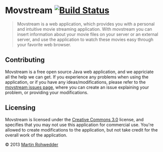# Movstream [![Build Status](https://travis-ci.org/martin-rohwedder/movstream.png)](https://travis-ci.org/martin-rohwedder/movstream) #

> Movstream is a web application, which provides you with a personal and intuitive movie streaming application. With movstream you can insert information about your movie files on your server or an external server, and use the application to watch these movies easy through your favorite web browser.

## Contributing ##

Movstream is a free open source Java web application, and we appriciate all the help we can get. If you experience any problems when using the application, or if you have any ideas/modifications, please refer to the [movstream issues page](https://github.com/martin-rohwedder/movstream/issues?state=open), where you can create an issue explaining your problem, or providing your modifications.

## Licensing ##

Movstream is licensed under the [Creative Commons 3.0](http://creativecommons.org/licenses/by-nc/3.0/deed) license, and specifies that you may not use this application for commercial use. You're allowed to create modifications to the application, but not take credit for the overall work of the application.

&copy; 2013 [Martin Rohwedder](http://www.martinrohwedder.dk)